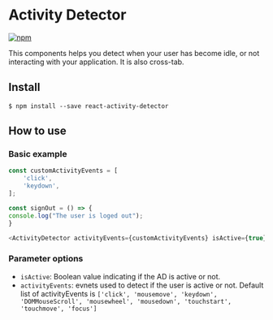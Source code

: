 # Activity Detector

[![npm](https://img.shields.io/npm/l/react-activity-detector)](https://www.npmjs.com/package/react-activity-detector)

This components helps you detect when your user has become idle, or not interacting with your application. It is also cross-tab.

## Install
```
$ npm install --save react-activity-detector
```

## How to use

### Basic example
```javascript
const customActivityEvents = [
    'click',
    'keydown',
];

const signOut = () => {
console.log("The user is loged out");
}

<ActivityDetector activityEvents={customActivityEvents} isActive={true} timeout={5*1000} signOut={signOut}/>
```

### Parameter options

- `isActive`: Boolean value indicating if the AD is active or not.
- `activityEvents`: evnets used to detect if the user is active or not. Default list of activityEvents is `['click', 'mousemove', 'keydown', 'DOMMouseScroll', 'mousewheel', 'mousedown', 'touchstart', 'touchmove', 'focus']`